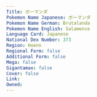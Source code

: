 ```yaml
---
﻿Title: ボーマンダ
Pokemon Name Japanese: ボーマンダ
Pokemon Name German: Brutalanda
Pokemon Name English: Salamence
Language Card: Japanese
National Dex Number: 373
Region: Hoenn
Regional Form: false
Additional Form: false
Mega: false
Gigantamax: false
Cover: false
Link: 
Owned: 
---
```

